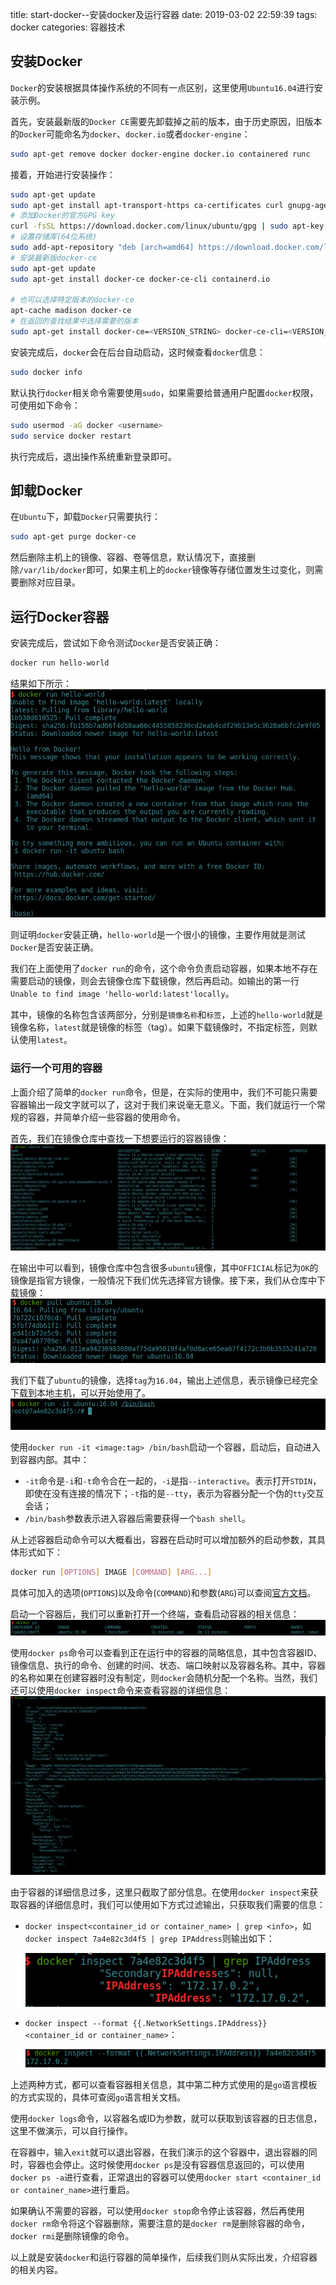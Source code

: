title: start-docker--安装docker及运行容器
date: 2019-03-02 22:59:39
tags:  docker
categories: 容器技术



## 安装Docker

`Docker`的安装根据具体操作系统的不同有一点区别，这里使用`Ubuntu16.04`进行安装示例。

首先，安装最新版的`Docker CE`需要先卸载掉之前的版本，由于历史原因，旧版本的`Docker`可能命名为`docker`、`docker.io`或者`docker-engine`：

```bash
sudo apt-get remove docker docker-engine docker.io containered runc
```

接着，开始进行安装操作：

```bash
sudo apt-get update
sudo apt-get install apt-transport-https ca-certificates curl gnupg-agent software-properties-common
# 添加Docker的官方GPG key
curl -fsSL https://download.docker.com/linux/ubuntu/gpg | sudo apt-key add -
# 设置存储库(64位系统)
sudo add-apt-repository "deb [arch=amd64] https://download.docker.com/linux/ubuntu $(lsb_release -cs) stable"
# 安装最新版docker-ce
sudo apt-get update
sudo apt-get install docker-ce docker-ce-cli containerd.io

# 也可以选择特定版本的docker-ce
apt-cache madison docker-ce
# 在返回的查找结果中选择需要的版本
sudo apt-get install docker-ce=<VERSION_STRING> docker-ce-cli=<VERSION_STRING> containerd.io
```

安装完成后，`docker`会在后台自动启动，这时候查看`docker`信息：

```bash
sudo docker info
```

默认执行`docker`相关命令需要使用`sudo`，如果需要给普通用户配置`docker`权限，可使用如下命令：

```bash
sudo usermod -aG docker <username>
sudo service docker restart
```

执行完成后，退出操作系统重新登录即可。

## 卸载Docker

在`Ubuntu`下，卸载`Docker`只需要执行：

```bash
sudo apt-get purge docker-ce
```

然后删除主机上的镜像、容器、卷等信息，默认情况下，直接删除`/var/lib/docker`即可，如果主机上的`docker`镜像等存储位置发生过变化，则需要删除对应目录。

## 运行Docker容器

安装完成后，尝试如下命令测试`Docker`是否安装正确：

```bash
docker run hello-world
```

结果如下所示：![hello-world](./start-docker-安装docker及运行容器/选区_003.png)

则证明`docker`安装正确，`hello-world`是一个很小的镜像，主要作用就是测试`Docker`是否安装正确。

我们在上面使用了`docker run`的命令，这个命令负责启动容器，如果本地不存在需要启动的镜像，则会去镜像仓库下载镜像，然后再启动。如输出的第一行`Unable to find image 'hello-world:latest'locally`。

其中，镜像的名称包含该两部分，分别是`镜像名称`和`标签`，上述的`hello-world`就是镜像名称，`latest`就是镜像的标签（tag）。如果下载镜像时，不指定标签，则默认使用`latest`。

### 运行一个可用的容器

上面介绍了简单的`docker run`命令，但是，在实际的使用中，我们不可能只需要容器输出一段文字就可以了，这对于我们来说毫无意义。下面，我们就运行一个常规的容器，并简单介绍一些容器的使用命令。

首先，我们在镜像仓库中查找一下想要运行的容器镜像：![search_image](./start-docker-安装docker及运行容器/选区_004.png)

在输出中可以看到，镜像仓库中包含很多`ubuntu`镜像，其中`OFFICIAL`标记为`OK`的镜像是指官方镜像，一般情况下我们优先选择官方镜像。接下来，我们从仓库中下载镜像：![pull_image](./start-docker-安装docker及运行容器/pull_image.png)

我们下载了`ubuntu`的镜像，选择`tag`为`16.04`，输出上述信息，表示镜像已经完全下载到本地主机，可以开始使用了。![run_container](./start-docker-安装docker及运行容器/run_container.png)

使用`docker run -it <image:tag> /bin/bash`启动一个容器，启动后，自动进入到容器内部。其中：

- `-it`命令是`-i`和`-t`命令合在一起的，`-i`是指`--interactive`。表示打开`STDIN`，即使在没有连接的情况下；`-t`指的是`--tty`，表示为容器分配一个伪的`tty`交互会话；
- `/bin/bash`参数表示进入容器后需要获得一个`bash shell`。

从上述容器启动命令可以大概看出，容器在启动时可以增加额外的启动参数，其具体形式如下：

```bash
docker run [OPTIONS] IMAGE [COMMAND] [ARG...]
```

具体可加入的选项(`OPTIONS`)以及命令(`COMMAND`)和参数(`ARG`)可以查阅[官方文档](https://docs.docker.com/v17.09/engine/reference/commandline/run/)。

启动一个容器后，我们可以重新打开一个终端，查看启动容器的相关信息：![docker_ps](./start-docker-安装docker及运行容器/docker_ps.png)

使用`docker ps`命令可以查看到正在运行中的容器的简略信息，其中包含容器ID、镜像信息、执行的命令、创建的时间、状态、端口映射以及容器名称。其中，容器的名称如果在创建容器时没有制定，则`docker`会随机分配一个名称。当然，我们还可以使用`docker inspect`命令来查看容器的详细信息：![inspect](./start-docker-安装docker及运行容器/inspect.png)

由于容器的详细信息过多，这里只截取了部分信息。在使用`docker inspect`来获取容器的详细信息时，我们可以使用如下方式过滤输出，只获取我们需要的信息：

- `docker inspect<container_id or container_name> | grep <info>`，如`docker inspect 7a4e82c3d4f5 | grep IPAddress`则输出如下：

  ![grep](./start-docker-安装docker及运行容器/grep.png)

- `docker inspect --format {{.NetworkSettings.IPAddress}} <container_id or container_name>`：

  ![format](./start-docker-安装docker及运行容器/format.png)

上述两种方式，都可以查看容器相关信息，其中第二种方式使用的是`go`语言模板的方式实现的，具体可查阅`go`语言相关文档。

使用`docker logs`命令，以容器名或ID为参数，就可以获取到该容器的日志信息，这里不做演示，可以自行操作。

在容器中，输入`exit`就可以退出容器，在我们演示的这个容器中，退出容器的同时，容器也会停止。这时候使用`docker ps`是没有容器信息返回的，可以使用`docker ps -a`进行查看，正常退出的容器可以使用`docker start <container_id or container_name>`进行重启。

如果确认不需要的容器，可以使用`docker stop`命令停止该容器，然后再使用`docker rm`命令将这个容器删除，需要注意的是`docker rm`是删除容器的命令，`docker rmi`是删除镜像的命令。

以上就是安装`docker`和运行容器的简单操作，后续我们则从实际出发，介绍容器的相关内容。